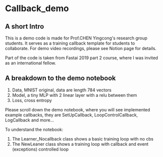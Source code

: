 # Callback_demo

## A short Intro

This is a demo code is made for Prof.CHEN Yingcong's research group students. It serves as a training callback template for students to collaborate. For demo video recordings, please see Notion page for details. 

Part of the code is taken from Fastai 2019 part 2 course, where I was invited as an international fellow. 

## A breakdown to the demo notebook

1. Data, MNIST original, data are length 784 vectors
2. Model, a tiny MLP with 2 linear layer with a relu between them
3. Loss, cross entropy

Please scroll down the demo notebook, where you will see implemented example callbacks, they are SetUpCallback, LoopControlCallback, LogCallback and more...

To understand the notebook:

1. The Learner_Nocallback class shows a basic training loop with no cbs
2. The NewLeaner class shows a training loop with callback and event (exceptions) controlled loop


